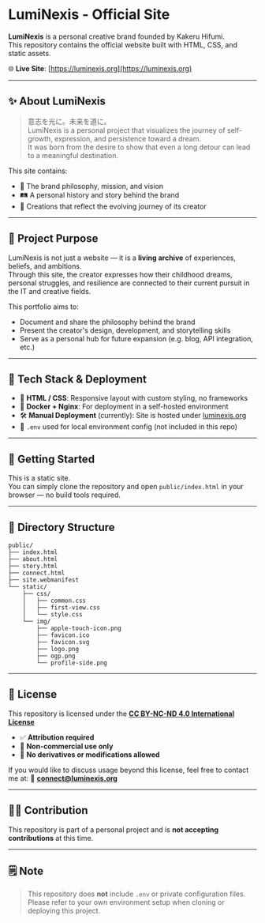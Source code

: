 # LumiNexis - Official Site

**LumiNexis** is a personal creative brand founded by Kakeru Hifumi.  
This repository contains the official website built with HTML, CSS, and static assets.

🌐 **Live Site**: [https://luminexis.org](https://luminexis.org)

---

## ✨ About LumiNexis

> 意志を光に。未来を道に。  
> LumiNexis is a personal project that visualizes the journey of self-growth, expression, and persistence toward a dream.  
> It was born from the desire to show that even a long detour can lead to a meaningful destination.

This site contains:

- 🌟 The brand philosophy, mission, and vision  
- 🛤️ A personal history and story behind the brand  
- 🎨 Creations that reflect the evolving journey of its creator

---

## 🌱 Project Purpose

LumiNexis is not just a website — it is a **living archive** of experiences, beliefs, and ambitions.  
Through this site, the creator expresses how their childhood dreams, personal struggles, and resilience are connected to their current pursuit in the IT and creative fields.

This portfolio aims to:
- Document and share the philosophy behind the brand  
- Present the creator's design, development, and storytelling skills  
- Serve as a personal hub for future expansion (e.g. blog, API integration, etc.)

---

## 🧭 Tech Stack & Deployment

- 🧱 **HTML / CSS**: Responsive layout with custom styling, no frameworks  
- 🐳 **Docker + Nginx**: For deployment in a self-hosted environment  
- 🛠 **Manual Deployment** (currently): Site is hosted under [luminexis.org](https://luminexis.org)  
- 📄 `.env` used for local environment config (not included in this repo)

---

## 🚀 Getting Started

This is a static site.  
You can simply clone the repository and open `public/index.html` in your browser — no build tools required.

---

## 📁 Directory Structure

```plaintext
public/
├── index.html
├── about.html
├── story.html
├── connect.html
├── site.webmanifest
└── static/
    ├── css/
    │   ├── common.css
    │   ├── first-view.css
    │   └── style.css
    └── img/
        ├── apple-touch-icon.png
        ├── favicon.ico
        ├── favicon.svg
        ├── logo.png
        ├── ogp.png
        └── profile-side.png
````

---

## 📜 License

This repository is licensed under the
[**CC BY-NC-ND 4.0 International License**](https://creativecommons.org/licenses/by-nc-nd/4.0/)

* ✅ **Attribution required**
* 🚫 **Non-commercial use only**
* 🚫 **No derivatives or modifications allowed**

If you would like to discuss usage beyond this license, feel free to contact me at:
📩 **[connect@luminexis.org](mailto:connect@luminexis.org)**

---

## 🙅‍♂️ Contribution

This repository is part of a personal project and is **not accepting contributions** at this time.

---

## 🗒 Note

> This repository does **not** include `.env` or private configuration files.
> Please refer to your own environment setup when cloning or deploying this project.